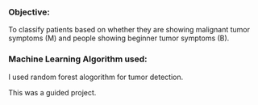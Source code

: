 ### Objective: 
To classify patients based on whether they are showing malignant tumor symptoms (M) and people showing beginner tumor symptoms (B).

### Machine Learning Algorithm used:
I used random forest alogorithm for tumor detection. 

This was a guided project.
